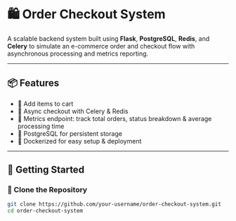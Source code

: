 # 🛍️ Order Checkout System

A scalable backend system built using **Flask**, **PostgreSQL**, **Redis**, and **Celery** to simulate an e-commerce order and checkout flow with asynchronous processing and metrics reporting.

---

## 📦 Features

- 🛒 Add items to cart
- 🚀 Async checkout with Celery & Redis
- 🧠 Metrics endpoint: track total orders, status breakdown & average processing time
- 🐘 PostgreSQL for persistent storage
- 🐳 Dockerized for easy setup & deployment

---

## 🚀 Getting Started

### 📁 Clone the Repository

```bash
git clone https://github.com/your-username/order-checkout-system.git
cd order-checkout-system
